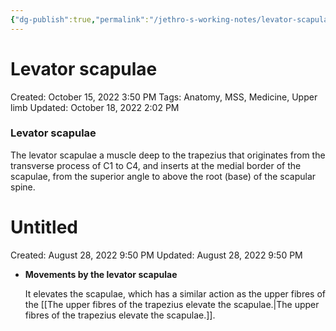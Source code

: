 ```yaml
---
{"dg-publish":true,"permalink":"/jethro-s-working-notes/levator-scapulae/","dgPassFrontmatter":true}
---
```



# Levator scapulae

Created: October 15, 2022 3:50 PM
Tags: Anatomy, MSS, Medicine, Upper limb
Updated: October 18, 2022 2:02 PM

### Levator scapulae

The levator scapulae a muscle deep to the trapezius that originates from the transverse process of C1 to C4, and inserts at the medial border of the scapulae, from the superior angle to above the root (base) of the scapular spine.


<div class="transclusion internal-embed is-loaded"><div class="markdown-embed">





# Untitled

Created: August 28, 2022 9:50 PM
Updated: August 28, 2022 9:50 PM

</div></div>


- **************************************************************Movements by the levator scapulae**************************************************************
    
    It elevates the scapulae, which has a similar action as the upper fibres of the [[The upper fibres of the trapezius elevate the scapulae.\|The upper fibres of the trapezius elevate the scapulae.]].